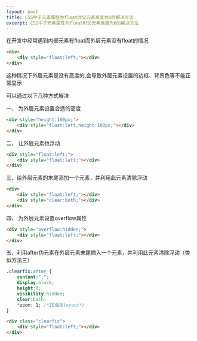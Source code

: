 ```yaml
---
layout: post
title: CSS中子元素属性为float时父元素高度为0的解决方法
excerpt: CSS中子元素属性为float时父元素高度为0的解决方法
---
```


在开发中经常遇到内部元素有float而外层元素没有float的情况

```html
<div>
	<div style="float:left;"></div>
</div>
```

这种情况下外层元素是没有高度的,会导致外层元素设置的边框、背景色等不能正常显示




可以通过以下几种方式解决

一、 为外层元素设置合适的高度
```html
<div style="height:100px;">
	<div style="float:left;height:100px;"></div>	
</div>
```

二、 让外层元素也浮动
```html
<div style="float:left;">
	<div style="float:left;"></div>	
</div>
```

三、给外层元素的末尾添加一个元素，并利用此元素清除浮动

```html
<div>
	<div style="float:left;"></div>
	<div style="clear:both;"></div>
</div>
```

四、 为外层元素设置overflow属性
```html
<div style="overflow:hidden;">
	<div style="float:left;"></div>	
</div>
```

五、利用after伪元素在外层元素末尾插入一个元素，并利用此元素清除浮动（类似方法三）

```css
.clearfix:after { 
	content:"."; 
	display:block; 
	height:0; 
	visibility:hidden; 
	clear:both; 
	*zoom: 1; /*IE触发layout*/
}
```

```html
<div class="clearfix">
	<div style="float:left;"></div>	
</div>
```